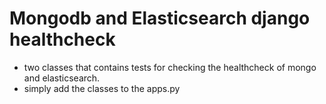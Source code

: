 # Mongodb and Elasticsearch django healthcheck

- two classes that contains tests for checking the healthcheck of mongo and elasticsearch.
- simply add the classes to the apps.py 